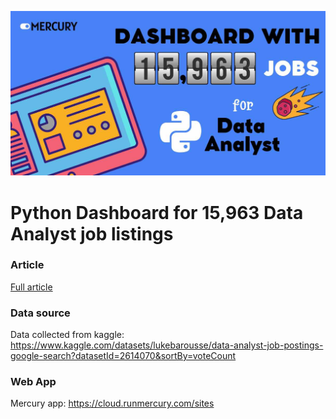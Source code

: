 ![](https://raw.githubusercontent.com/mljar/mercury-examples/main/use-cases/data-analyst-job/media/banner.jpg)

# Python Dashboard for 15,963 Data Analyst job listings

### Article

[Full article](http://127.0.0.1:4000/blog/python-dashboard-data-analyst/)

### Data source

Data collected from kaggle:
https://www.kaggle.com/datasets/lukebarousse/data-analyst-job-postings-google-search?datasetId=2614070&sortBy=voteCount


### Web App
Mercury app:
https://cloud.runmercury.com/sites
